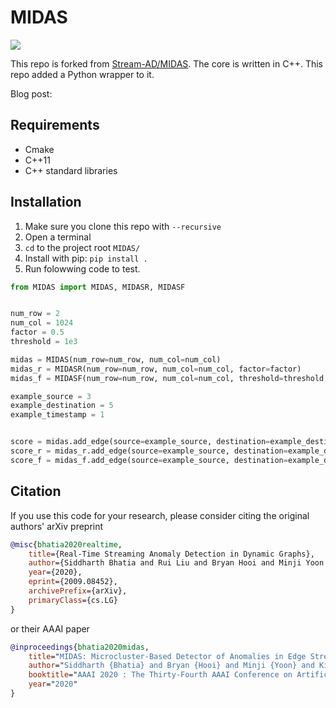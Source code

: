 # MIDAS

<p>
  <a href="https://github.com/Stream-AD/MIDAS/blob/master/LICENSE">
    <img src="https://img.shields.io/badge/License-Apache%202.0-blue.svg">
  </a>
</p>

This repo is forked from [Stream-AD/MIDAS](https://github.com/Stream-AD/MIDAS). The core is written in C++. This repo added a Python wrapper to it.

Blog post: 

## Requirements

*   Cmake
*   C++11
*   C++ standard libraries

## Installation

1. Make sure you clone this repo with `--recursive`
1. Open a terminal
1. `cd` to the project root `MIDAS/`
1. Install with pip: `pip install .`
1. Run folowwing code to test.
```python
from MIDAS import MIDAS, MIDASR, MIDASF


num_row = 2
num_col = 1024
factor = 0.5
threshold = 1e3

midas = MIDAS(num_row=num_row, num_col=num_col)
midas_r = MIDASR(num_row=num_row, num_col=num_col, factor=factor)
midas_f = MIDASF(num_row=num_row, num_col=num_col, threshold=threshold, factor=factor)

example_source = 3
example_destination = 5
example_timestamp = 1


score = midas.add_edge(source=example_source, destination=example_destination, timestamp=example_timestamp)
score_r = midas_r.add_edge(source=example_source, destination=example_destination, timestamp=example_timestamp)
score_f = midas_f.add_edge(source=example_source, destination=example_destination, timestamp=example_timestamp)
```

## Citation

If you use this code for your research, please consider citing the original authors' arXiv preprint

```bibtex
@misc{bhatia2020realtime,
    title={Real-Time Streaming Anomaly Detection in Dynamic Graphs},
    author={Siddharth Bhatia and Rui Liu and Bryan Hooi and Minji Yoon and Kijung Shin and Christos Faloutsos},
    year={2020},
    eprint={2009.08452},
    archivePrefix={arXiv},
    primaryClass={cs.LG}
}

```

or their AAAI paper


```bibtex
@inproceedings{bhatia2020midas,
    title="MIDAS: Microcluster-Based Detector of Anomalies in Edge Streams",
    author="Siddharth {Bhatia} and Bryan {Hooi} and Minji {Yoon} and Kijung {Shin} and Christos {Faloutsos}",
    booktitle="AAAI 2020 : The Thirty-Fourth AAAI Conference on Artificial Intelligence",
    year="2020"
}
```

